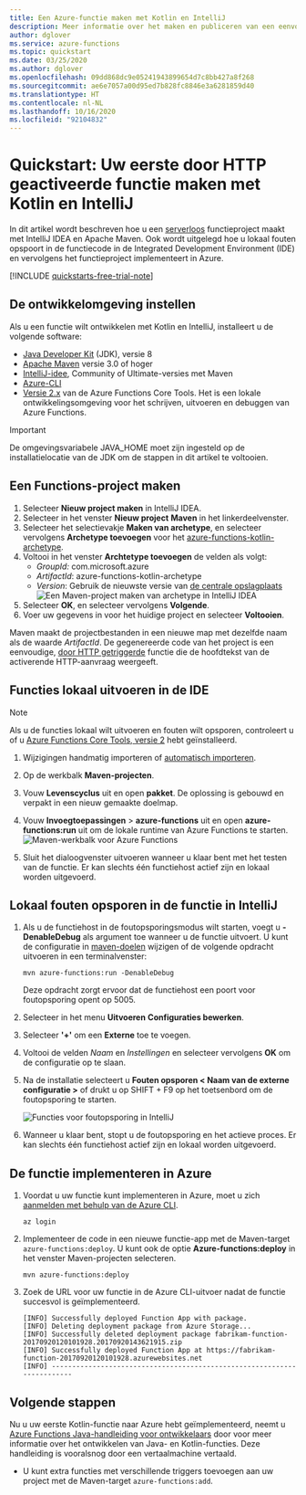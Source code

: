 ```yaml
---
title: Een Azure-functie maken met Kotlin en IntelliJ
description: Meer informatie over het maken en publiceren van een eenvoudige, door HTTP geactiveerde, serverloze app op Azure met Kotlin en IntelliJ.
author: dglover
ms.service: azure-functions
ms.topic: quickstart
ms.date: 03/25/2020
ms.author: dglover
ms.openlocfilehash: 09dd868dc9e05241943899654d7c8bb427a8f268
ms.sourcegitcommit: ae6e7057a00d95ed7b828fc8846e3a6281859d40
ms.translationtype: HT
ms.contentlocale: nl-NL
ms.lasthandoff: 10/16/2020
ms.locfileid: "92104832"
---
```

# <a name="quickstart-create-your-first-http-triggered-function-with-kotlin-and-intellij"></a>Quickstart: Uw eerste door HTTP geactiveerde functie maken met Kotlin en IntelliJ

In dit artikel wordt beschreven hoe u een [serverloos](https://azure.microsoft.com/overview/serverless-computing/) functieproject maakt met IntelliJ IDEA en Apache Maven. Ook wordt uitgelegd hoe u lokaal fouten opspoort in de functiecode in de Integrated Development Environment (IDE) en vervolgens het functieproject implementeert in Azure.

[!INCLUDE [quickstarts-free-trial-note](../../includes/quickstarts-free-trial-note.md)]

## <a name="set-up-your-development-environment"></a>De ontwikkelomgeving instellen

Als u een functie wilt ontwikkelen met Kotlin en IntelliJ, installeert u de volgende software:

- [Java Developer Kit](/azure/developer/java/fundamentals/java-jdk-long-term-support) (JDK), versie 8
- [Apache Maven](https://maven.apache.org) versie 3.0 of hoger
- [IntelliJ-idee](https://www.jetbrains.com/idea/download), Community of Ultimate-versies met Maven
- [Azure-CLI](/cli/azure)
- [Versie 2.x](functions-run-local.md#v2) van de Azure Functions Core Tools. Het is een lokale ontwikkelingsomgeving voor het schrijven, uitvoeren en debuggen van Azure Functions.

> [!IMPORTANT]
> De omgevingsvariabele JAVA_HOME moet zijn ingesteld op de installatielocatie van de JDK om de stappen in dit artikel te voltooien.

## <a name="create-a-functions-project"></a>Een Functions-project maken

1. Selecteer **Nieuw project maken** in IntelliJ IDEA.  
1. Selecteer in het venster **Nieuw project** **Maven** in het linkerdeelvenster.
1. Selecteer het selectievakje **Maken van archetype**, en selecteer vervolgens **Archetype toevoegen** voor het [azure-functions-kotlin-archetype](https://mvnrepository.com/artifact/com.microsoft.azure/azure-functions-kotlin-archetype).
1. Voltooi in het venster **Archtetype toevoegen** de velden als volgt:
    - _GroupId:_ com.microsoft.azure
    - _ArtifactId_: azure-functions-kotlin-archetype
    - _Version_: Gebruik de nieuwste versie van [de centrale opslagplaats](https://mvnrepository.com/artifact/com.microsoft.azure/azure-functions-kotlin-archetype)
    ![Een Maven-project maken van archetype in IntelliJ IDEA](media/functions-create-first-kotlin-intellij/functions-create-intellij.png)  
1. Selecteer **OK**, en selecteer vervolgens **Volgende**.
1. Voer uw gegevens in voor het huidige project en selecteer **Voltooien**.

Maven maakt de projectbestanden in een nieuwe map met dezelfde naam als de waarde _ArtifactId_. De gegenereerde code van het project is een eenvoudige, [door HTTP getriggerde](./functions-bindings-http-webhook.md) functie die de hoofdtekst van de activerende HTTP-aanvraag weergeeft.

## <a name="run-functions-locally-in-the-ide"></a>Functies lokaal uitvoeren in de IDE

> [!NOTE]
> Als u de functies lokaal wilt uitvoeren en fouten wilt opsporen, controleert u of u [Azure Functions Core Tools, versie 2](functions-run-local.md#v2) hebt geïnstalleerd.

1. Wijzigingen handmatig importeren of [automatisch importeren](https://www.jetbrains.com/help/idea/creating-and-optimizing-imports.html).
1. Op de werkbalk **Maven-projecten**.
1. Vouw **Levenscyclus** uit en open **pakket**. De oplossing is gebouwd en verpakt in een nieuw gemaakte doelmap.
1. Vouw **Invoegtoepassingen** > **azure-functions** uit en open **azure-functions:run** uit om de lokale runtime van Azure Functions te starten.  
  ![Maven-werkbalk voor Azure Functions](media/functions-create-first-kotlin-intellij/functions-intellij-kotlin-maven-toolbar.png)  

1. Sluit het dialoogvenster uitvoeren wanneer u klaar bent met het testen van de functie. Er kan slechts één functiehost actief zijn en lokaal worden uitgevoerd.

## <a name="debug-the-function-in-intellij"></a>Lokaal fouten opsporen in de functie in IntelliJ

1. Als u de functiehost in de foutopsporingsmodus wilt starten, voegt u **-DenableDebug** als argument toe wanneer u de functie uitvoert. U kunt de configuratie in [maven-doelen](https://www.jetbrains.com/help/idea/maven-support.html#run_goal) wijzigen of de volgende opdracht uitvoeren in een terminalvenster:  

   ```
   mvn azure-functions:run -DenableDebug
   ```

   Deze opdracht zorgt ervoor dat de functiehost een poort voor foutopsporing opent op 5005.

1. Selecteer in het menu **Uitvoeren** **Configuraties bewerken**.
1. Selecteer **'+'** om een **Externe** toe te voegen.
1. Voltooi de velden _Naam_ en _Instellingen_ en selecteer vervolgens **OK** om de configuratie op te slaan.
1. Na de installatie selecteert u **Fouten opsporen < Naam van de externe configuratie >** of drukt u op SHIFT + F9 op het toetsenbord om de foutopsporing te starten.

   ![Functies voor foutopsporing in IntelliJ](media/functions-create-first-kotlin-intellij/debug-configuration-intellij.PNG)

1. Wanneer u klaar bent, stopt u de foutopsporing en het actieve proces. Er kan slechts één functiehost actief zijn en lokaal worden uitgevoerd.

## <a name="deploy-the-function-to-azure"></a>De functie implementeren in Azure

1. Voordat u uw functie kunt implementeren in Azure, moet u zich [aanmelden met behulp van de Azure CLI](/cli/azure/authenticate-azure-cli?view=azure-cli-latest).

   ``` azurecli
   az login
   ```

1. Implementeer de code in een nieuwe functie-app met de Maven-target `azure-functions:deploy`. U kunt ook de optie **Azure-functions:deploy** in het venster Maven-projecten selecteren.

   ```
   mvn azure-functions:deploy
   ```

1. Zoek de URL voor uw functie in de Azure CLI-uitvoer nadat de functie succesvol is geïmplementeerd.

   ``` output
   [INFO] Successfully deployed Function App with package.
   [INFO] Deleting deployment package from Azure Storage...
   [INFO] Successfully deleted deployment package fabrikam-function-20170920120101928.20170920143621915.zip
   [INFO] Successfully deployed Function App at https://fabrikam-function-20170920120101928.azurewebsites.net
   [INFO] ------------------------------------------------------------------------
   ```

## <a name="next-steps"></a>Volgende stappen

Nu u uw eerste Kotlin-functie naar Azure hebt geïmplementeerd, neemt u [Azure Functions Java-handleiding voor ontwikkelaars](functions-reference-java.md) door voor meer informatie over het ontwikkelen van Java- en Kotlin-functies. Deze handleiding is vooralsnog door een vertaalmachine vertaald.
- U kunt extra functies met verschillende triggers toevoegen aan uw project met de Maven-target `azure-functions:add`.